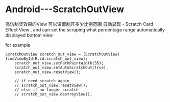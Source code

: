Android---ScratchOutView
========================

高仿刮奖效果的View 可以设置刮开多少比例范围 自动显现 - Scratch Card Effect View , and can set the scraping what percentage range automatically displayed bottom view


for example

	ScratchOutView scratch_out_view = (ScratchOutView) findViewById(R.id.scratch_out_view);
		scratch_out_view.setPathPaintWidth(35);
		scratch_out_view.setAutoScratchOut(true);
		scratch_out_view.resetView();

		// if need scratch again
		// scratch_out_view.resetView();
		// else if no longer scratch 
		// scratch_out_view.destroyView();
